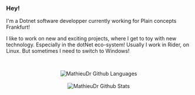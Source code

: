 ### Hey!

I'm a Dotnet software developper currently working for Plain concepts Frankfurt!

I like to work on new and exciting projects, where I get to toy with new technology. Especially in the dotNet eco-system!
Usually I work in Rider, on Linux. But sometimes I need to switch to Windows!

<br />
<p align="center">  
  <img src="https://github-readme-stats.vercel.app/api/top-langs/?username=mathieudr&layout=compact&count_private=true&theme=gruvbox" alt="MathieuDr Github Languages" />
  <br />  <br />
  <img src="https://github-readme-stats.vercel.app/api?username=MathieuDR&count_private=true&show_icons=true&theme=gruvbox" alt="MathieuDr Github Stats" />  
</p>

<!--
| ![MathieuDr Github Stats](https://github-readme-stats.vercel.app/api?username=MathieuDR&count_private=true&show_icons=true&theme=gruvbox) | ![MathieuDr Github Languages](https://github-readme-stats.vercel.app/api/top-langs/?username=mathieudr&layout=compact&count_private=true&theme=gruvbox) |
| ------------- | ------------- |
-->
